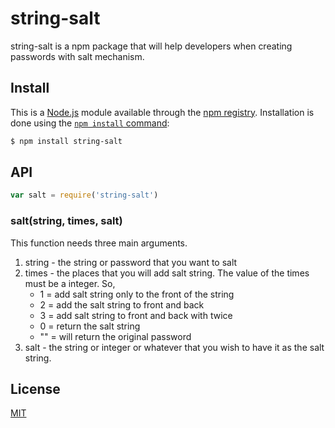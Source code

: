 # string-salt


string-salt is a npm package that will help developers when creating passwords with salt mechanism.

## Install

This is a [Node.js](https://nodejs.org/en/) module available through the
[npm registry](https://www.npmjs.com/). Installation is done using the
[`npm install` command](https://docs.npmjs.com/getting-started/installing-npm-packages-locally):

```sh
$ npm install string-salt
```

## API

```js
var salt = require('string-salt')
```

### salt(string, times, salt)

This function needs three main arguments.
1. string - the string or password that you want to salt
2. times - the places that you will add salt string. The value of the times must be a integer. So,
    *  1 = add salt string only to the front of the string
    *  2 = add the salt string to front and back
    *  3 = add salt string to front and back with twice
    *  0 = return the salt string
    *  "" = will return the original password
3. salt - the string or integer or whatever that you wish to have it as the salt string.


## License

  [MIT](LICENSE)

